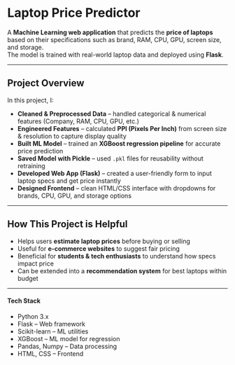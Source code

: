#  Laptop Price Predictor

A **Machine Learning web application** that predicts the **price of laptops** based on their specifications such as brand, RAM, CPU, GPU, screen size, and storage.  
The model is trained with real-world laptop data and deployed using **Flask**.  

---

## Project Overview

In this project, I:

- **Cleaned & Preprocessed Data** – handled categorical & numerical features (Company, RAM, CPU, GPU, etc.)  
- **Engineered Features** – calculated **PPI (Pixels Per Inch)** from screen size & resolution to capture display quality  
- **Built ML Model** – trained an **XGBoost regression pipeline** for accurate price prediction  
- **Saved Model with Pickle** – used `.pkl` files for reusability without retraining  
- **Developed Web App (Flask)** – created a user-friendly form to input laptop specs and get price instantly  
- **Designed Frontend** – clean HTML/CSS interface with dropdowns for brands, CPU, GPU, and storage options  

---

## How This Project is Helpful

- Helps users **estimate laptop prices** before buying or selling  
- Useful for **e-commerce websites** to suggest fair pricing  
- Beneficial for **students & tech enthusiasts** to understand how specs impact price  
- Can be extended into a **recommendation system** for best laptops within budget  

---

#### Tech Stack

- Python 3.x
- Flask – Web framework
- Scikit-learn – ML utilities
- XGBoost – ML model for regression
- Pandas, Numpy – Data processing
- HTML, CSS – Frontend           